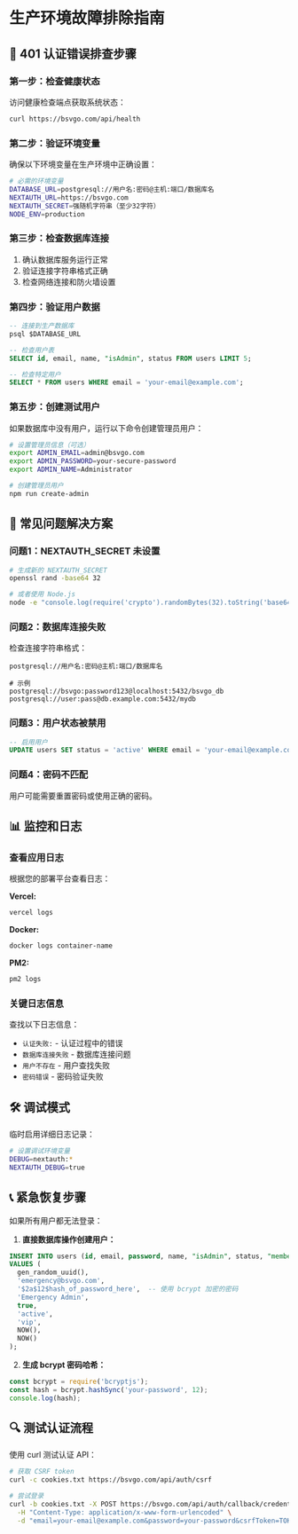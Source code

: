 # 生产环境故障排除指南

## 🚨 401 认证错误排查步骤

### 第一步：检查健康状态
访问健康检查端点获取系统状态：
```bash
curl https://bsvgo.com/api/health
```

### 第二步：验证环境变量
确保以下环境变量在生产环境中正确设置：

```bash
# 必需的环境变量
DATABASE_URL=postgresql://用户名:密码@主机:端口/数据库名
NEXTAUTH_URL=https://bsvgo.com
NEXTAUTH_SECRET=强随机字符串（至少32字符）
NODE_ENV=production
```

### 第三步：检查数据库连接
1. 确认数据库服务运行正常
2. 验证连接字符串格式正确
3. 检查网络连接和防火墙设置

### 第四步：验证用户数据
```sql
-- 连接到生产数据库
psql $DATABASE_URL

-- 检查用户表
SELECT id, email, name, "isAdmin", status FROM users LIMIT 5;

-- 检查特定用户
SELECT * FROM users WHERE email = 'your-email@example.com';
```

### 第五步：创建测试用户
如果数据库中没有用户，运行以下命令创建管理员用户：

```bash
# 设置管理员信息（可选）
export ADMIN_EMAIL=admin@bsvgo.com
export ADMIN_PASSWORD=your-secure-password
export ADMIN_NAME=Administrator

# 创建管理员用户
npm run create-admin
```

## 🔧 常见问题解决方案

### 问题1：NEXTAUTH_SECRET 未设置
```bash
# 生成新的 NEXTAUTH_SECRET
openssl rand -base64 32

# 或者使用 Node.js
node -e "console.log(require('crypto').randomBytes(32).toString('base64'))"
```

### 问题2：数据库连接失败
检查连接字符串格式：
```
postgresql://用户名:密码@主机:端口/数据库名

# 示例
postgresql://bsvgo:password123@localhost:5432/bsvgo_db
postgresql://user:pass@db.example.com:5432/mydb
```

### 问题3：用户状态被禁用
```sql
-- 启用用户
UPDATE users SET status = 'active' WHERE email = 'your-email@example.com';
```

### 问题4：密码不匹配
用户可能需要重置密码或使用正确的密码。

## 📊 监控和日志

### 查看应用日志
根据您的部署平台查看日志：

**Vercel:**
```bash
vercel logs
```

**Docker:**
```bash
docker logs container-name
```

**PM2:**
```bash
pm2 logs
```

### 关键日志信息
查找以下日志信息：
- `认证失败:` - 认证过程中的错误
- `数据库连接失败` - 数据库连接问题
- `用户不存在` - 用户查找失败
- `密码错误` - 密码验证失败

## 🛠️ 调试模式

临时启用详细日志记录：
```bash
# 设置调试环境变量
DEBUG=nextauth:*
NEXTAUTH_DEBUG=true
```

## 📞 紧急恢复步骤

如果所有用户都无法登录：

1. **直接数据库操作创建用户：**
```sql
INSERT INTO users (id, email, password, name, "isAdmin", status, "membershipLevel", "createdAt", "updatedAt")
VALUES (
  gen_random_uuid(),
  'emergency@bsvgo.com',
  '$2a$12$hash_of_password_here',  -- 使用 bcrypt 加密的密码
  'Emergency Admin',
  true,
  'active',
  'vip',
  NOW(),
  NOW()
);
```

2. **生成 bcrypt 密码哈希：**
```javascript
const bcrypt = require('bcryptjs');
const hash = bcrypt.hashSync('your-password', 12);
console.log(hash);
```

## 🔍 测试认证流程

使用 curl 测试认证 API：
```bash
# 获取 CSRF token
curl -c cookies.txt https://bsvgo.com/api/auth/csrf

# 尝试登录
curl -b cookies.txt -X POST https://bsvgo.com/api/auth/callback/credentials \
  -H "Content-Type: application/x-www-form-urlencoded" \
  -d "email=your-email@example.com&password=your-password&csrfToken=TOKEN_HERE"
```

